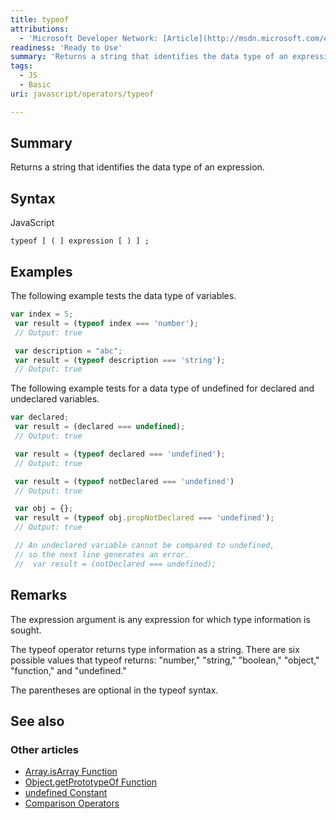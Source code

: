 ```yaml
---
title: typeof
attributions:
  - 'Microsoft Developer Network: [Article](http://msdn.microsoft.com/en-us/library/ie/259s7zc1(v=vs.94).aspx)'
readiness: 'Ready to Use'
summary: 'Returns a string that identifies the data type of an expression.'
tags:
  - JS
  - Basic
uri: javascript/operators/typeof

---
```

## <span>Summary</span>

Returns a string that identifies the data type of an expression.

## <span>Syntax</span>

<span class="language">JavaScript</span>

    typeof [ ( ] expression [ ) ] ;

## <span>Examples</span>

The following example tests the data type of variables.

``` js
var index = 5;
 var result = (typeof index === 'number');
 // Output: true

 var description = "abc";
 var result = (typeof description === 'string');
 // Output: true
```

The following example tests for a data type of undefined for declared and undeclared variables.

``` js
var declared;
 var result = (declared === undefined);
 // Output: true

 var result = (typeof declared === 'undefined');
 // Output: true

 var result = (typeof notDeclared === 'undefined')
 // Output: true

 var obj = {};
 var result = (typeof obj.propNotDeclared === 'undefined');
 // Output: true

 // An undeclared variable cannot be compared to undefined,
 // so the next line generates an error.
 //  var result = (notDeclared === undefined);
```

## <span>Remarks</span>

The expression argument is any expression for which type information is sought.

The typeof operator returns type information as a string. There are six possible values that typeof returns: "number," "string," "boolean," "object," "function," and "undefined."

The parentheses are optional in the typeof syntax.

## <span>See also</span>

### <span>Other articles</span>

-   [Array.isArray Function](/javascript/Array/isArray)
-   [Object.getPrototypeOf Function](/javascript/Object/getPrototypeOf)
-   [undefined Constant](/javascript/undefined)
-   [Comparison Operators](/javascript/operators/comparison)

